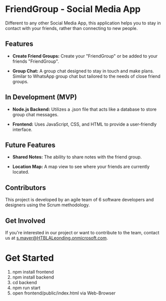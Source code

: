# FriendGroup - Social Media App

Different to any other Social Media App, this application helps you to stay in contact with your friends, rather than connecting to new people.

## Features

- **Create Friend Groups:** Create your "FriendGroup" or be added to your friends "FriendGroup".
  
- **Group Chat:** A group chat designed to stay in touch and make plans. Similar to WhatsApp group chat but tailored to the needs of close friend groups.

## In Development (MVP)

- **Node.js Backend:** Utilizes a .json file that acts like a database to store group chat messages.

- **Frontend:** Uses JavaScript, CSS, and HTML to provide a user-friendly interface.

## Future Features

- **Shared Notes:** The ability to share notes with the friend group.

- **Location Map:** A map view to see where your friends are currently located.

## Contributors

This project is developed by an agile team of 6 software developers and designers using the Scrum methodology.

## Get Involved

If you're interested in our project or want to contribute to the team, contact us at s.mayer@HTBLALeonding.onmicrosoft.com.

# Get Started

1. npm install frontend
2. npm install backend
3. cd backend
4. npm run start
5. open frontend/public/index.html via Web-Browser
